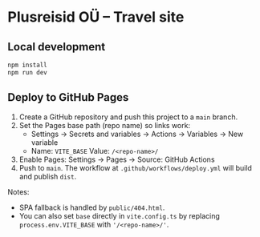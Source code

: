 # Plusreisid OÜ – Travel site

## Local development

```bash
npm install
npm run dev
```

## Deploy to GitHub Pages

1. Create a GitHub repository and push this project to a `main` branch.
2. Set the Pages base path (repo name) so links work:
   - Settings → Secrets and variables → Actions → Variables → New variable
   - Name: `VITE_BASE` Value: `/<repo-name>/`
3. Enable Pages: Settings → Pages → Source: GitHub Actions
4. Push to `main`. The workflow at `.github/workflows/deploy.yml` will build and publish `dist`.

Notes:
- SPA fallback is handled by `public/404.html`.
- You can also set `base` directly in `vite.config.ts` by replacing `process.env.VITE_BASE` with `'/<repo-name>/'`.
